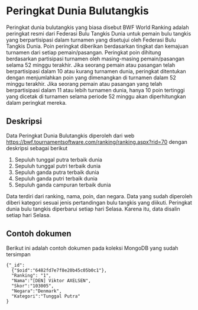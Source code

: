 # Peringkat Dunia Bulutangkis
Peringkat dunia bulutangkis yang biasa disebut BWF World Ranking adalah peringkat resmi dari Federasi Bulu Tangkis Dunia untuk pemain bulu tangkis yang berpartisipasi dalam turnamen yang disetujui oleh Federasi Bulu Tangkis Dunia. Poin peringkat diberikan berdasarkan tingkat dan kemajuan turnamen dari setiap pemain/pasangan. Peringkat poin dihitung berdasarkan partisipasi turnamen oleh masing-masing pemain/pasangan selama 52 minggu terakhir. Jika seorang pemain atau pasangan telah berpartisipasi dalam 10 atau kurang turnamen dunia, peringkat ditentukan dengan menjumlahkan poin yang dimenangkan di turnamen dalam 52 minggu terakhir. Jika seorang pemain atau pasangan yang telah berpartisipasi dalam 11 atau lebih turnamen dunia, hanya 10 poin tertinggi yang dicetak di turnamen selama periode 52 minggu akan diperhitungkan dalam peringkat mereka.

## Deskripsi 
Data Peringkat Dunia Bulutangkis diperoleh dari web https://bwf.tournamentsoftware.com/ranking/ranking.aspx?rid=70 dengan deskripsi sebagai berikut
1. Sepuluh tunggal putra terbaik dunia
2. Sepuluh tunggal putri terbaik dunia
3. Sepuluh ganda putra terbaik dunia
4. Sepuluh ganda putri terbaik dunia
5. Sepuluh ganda campuran terbaik dunia

Data terdiri dari ranking, nama, poin, dan negara. Data yang sudah diperoleh diberi kategori sesuai jenis pertandingan bulu tangkis yang diikuti.
Peringkat dunia bulu tangkis diperbarui setiap hari Selasa. Karena itu, data disalin setiap hari Selasa.

## Contoh dokumen

Berikut ini adalah contoh dokumen pada koleksi MongoDB yang sudah tersimpan

```
{"_id":
  {"$oid":"6482fd7e7f8e20b45c05b0c1"},
  "Ranking": "1",
  "Nama":"[DEN] Viktor AXELSEN",
  "Skor":"103005",
  "Negara":"Denmark",
  "Kategori":"Tunggal Putra"
}
```
